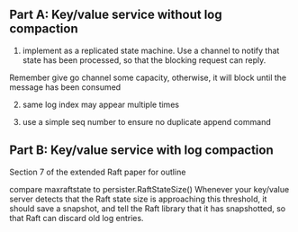 Part A: Key/value service without log compaction
--------

1. implement as a replicated state machine. Use a channel to notify that state has been processed, so that the blocking request can reply. 

Remember give go channel some capacity, otherwise, it will block until the message has been consumed 

2. same log index may appear multiple times

3. use a simple seq number to ensure no duplicate append command

Part B: Key/value service with log compaction
----------

Section 7 of the extended Raft paper for outline

compare maxraftstate to persister.RaftStateSize()
Whenever your key/value server detects that the Raft state size is approaching this threshold, it should save a snapshot, and tell the Raft library that it has snapshotted, so that Raft can discard old log entries.
